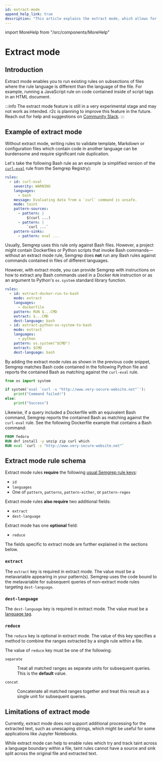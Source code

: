 ```yaml
---
id: extract-mode
append_help_link: true
description: "This article explains the extract mode, which allows for easier handling of files containing more than one language."
---
```


import MoreHelp from "/src/components/MoreHelp"

# Extract mode

## Introduction

Extract mode enables you to run existing rules on subsections of files where the rule language is different than the language of the file. For example, running a JavaScript rule on code contained inside of script tags in an HTML document.

:::info
The extract mode feature is still in a very experimental stage and may not work as intended. r2c is planning to improve this feature in the future. Reach out for help and suggestions on <a href="https://r2c.dev/slack">Community Slack</a>.
:::

## Example of extract mode

Without extract mode, writing rules to validate template, Markdown or configuration files which contain code in another language can be burdensome and require significant rule duplication.

Let's take the following Bash rule as an example (a simplified version of the [`curl-eval`](https://github.com/returntocorp/semgrep-rules/blob/release/bash/curl/security/curl-eval.yaml) rule from the Semgrep Registry):

```yaml
rules:
  - id: curl-eval
    severity: WARNING
    languages:
      - bash
    message: Evaluating data from a `curl` command is unsafe.
    mode: taint
    pattern-sources:
      - pattern: |
          $(curl ...)
      - pattern: |
          `curl ...`
    pattern-sinks:
      - pattern: eval ...
```

Usually, Semgrep uses this rule only against Bash files. However, a project might contain Dockerfiles or Python scripts that invoke Bash commands&mdash;without an extract mode rule, Semgrep does **not** run any Bash rules against commands contained in files of different languages.

However, with extract mode, you can provide Semgrep with instructions on how to extract any Bash commands used in a Docker `RUN` instruction or as an argument to Python's `os.system` standard library function.

```yaml
rules:
  - id: extract-docker-run-to-bash
    mode: extract
    languages:
      - dockerfile
    pattern: RUN $...CMD
    extract: $...CMD
    dest-language: bash
  - id: extract-python-os-system-to-bash
    mode: extract
    languages:
      - python
    pattern: os.system("$CMD")
    extract: $CMD
    dest-language: bash
```

By adding the extract mode rules as shown in the previous code snippet, Semgrep matches Bash code contained in the following Python file and reports the contained Bash as matching against the `curl-eval` rule.

```python
from os import system

if system('eval `curl -s "http://www.very-secure-website.net"`'):
    print("Command failed!")
else:
    print("Success")
```

Likewise, if a query included a Dockerfile with an equivalent Bash command, Semgrep reports the contained Bash as matching against the `curl-eval` rule. See the following Dockerfile example that contains a Bash command:

```dockerfile
FROM fedora
RUN dnf install -y unzip zip curl which
RUN eval `curl -s "http://www.very-secure-website.net"`
```

## Extract mode rule schema

Extract mode rules **require** the following [usual Semgrep rule keys](/writing-rules/rule-syntax/#required):
  - `id`
  - `languages`
  - One of `pattern`, `patterns`, `pattern-either`, or `pattern-regex`

Extract mode rules **also require** two additional fields:
  - `extract`
  - `dest-language`

Extract mode has one **optional** field:
  - `reduce`

The fields specific to extract mode are further explained in the sections below.

### `extract`

The `extract` key is required in extract mode. The value must be a metavariable appearing in your pattern(s). Semgrep uses the code bound to the metavariable for subsequent queries of non-extract mode rules targeting `dest-language`.

### `dest-language`

The `dest-language` key is required in extract mode. The value must be a [language tag](/writing-rules/rule-syntax/#language-extensions-and-tags).

### `reduce`

The `reduce` key is optional in extract mode. The value of this key specifies a method to combine the ranges extracted by a single rule within a file.

The value of `reduce` key must be one of the following:
<dl>
    <dt><code>separate</code></dt>
    <dd><p>Treat all matched ranges as separate units for subsequent queries. This is the <b>default</b> value.</p></dd>
    <dt><code>concat</code></dt>
    <dd><p>Concatenate all matched ranges together and treat this result as a single unit for subsequent queries.</p></dd>
</dl>


## Limitations of extract mode

Currently, extract mode does not support additional processing for the extracted text, such as unescaping strings, which might be useful for some applications like Jupyter Notebooks.

While extract mode can help to enable rules which try and track taint across a language boundary within a file, taint rules cannot have a source and sink split across the original file and extracted text.

<MoreHelp />